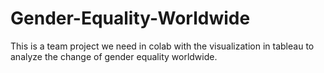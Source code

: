 # Gender-Equality-Worldwide
This is a team project we need in colab with the visualization in tableau to analyze the change of gender equality worldwide. 
